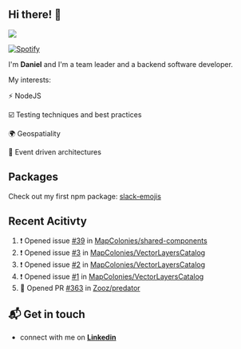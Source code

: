 ## Hi there! 👋

<p>
  <img src="https://github-readme-stats.vercel.app/api?username=syncush&theme=tokyonight">
</p>

[![Spotify](https://novatorem-rust.vercel.app/api/spotify)](https://open.spotify.com/user/syncush)

I'm **Daniel** and I'm a team leader and a backend software developer.

My interests:

⚡ NodeJS

☑️ Testing techniques and best practices

🌍 Geospatiality

🧠 Event driven architectures

## Packages
Check out my first npm package: [slack-emojis](https://www.npmjs.com/package/slack-emojis)

## Recent Acitivty
<!--START_SECTION:activity-->
1. ❗️ Opened issue [#39](https://github.com//MapColonies/shared-components/issues/39) in [MapColonies/shared-components](https://github.com//MapColonies/shared-components)
2. ❗️ Opened issue [#3](https://github.com//MapColonies/VectorLayersCatalog/issues/3) in [MapColonies/VectorLayersCatalog](https://github.com//MapColonies/VectorLayersCatalog)
3. ❗️ Opened issue [#2](https://github.com//MapColonies/VectorLayersCatalog/issues/2) in [MapColonies/VectorLayersCatalog](https://github.com//MapColonies/VectorLayersCatalog)
4. ❗️ Opened issue [#1](https://github.com//MapColonies/VectorLayersCatalog/issues/1) in [MapColonies/VectorLayersCatalog](https://github.com//MapColonies/VectorLayersCatalog)
5. 💪 Opened PR [#363](https://github.com//Zooz/predator/pull/363) in [Zooz/predator](https://github.com//Zooz/predator)
<!--END_SECTION:activity-->

## 📬 Get in touch

* connect with me on [**Linkedin**](https://www.linkedin.com/in/daniel-hermon-927372144/)
